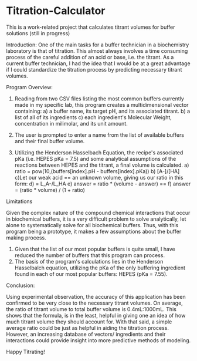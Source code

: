 # Titration-Calculator
This is a work-related project that calculates titrant volumes for buffer solutions (still in progress)  

Introduction: 
One of the main tasks for a buffer technician in a biochemistry laboratory is that of titration. This almost always involves a time consuming process of the careful addition of an acid or base, i.e. the titrant. 
As a current buffer technician, I had the idea that I would be at a great advantage if I could standardize the titration process by predicting necessary titrant volumes. 

Program Overview:

1) Reading from two CSV files listing the most common buffers currently made in my specific lab, this program creates a multidimensional vector containing: 
a) a buffer name, its target pH, and its associated titrant. 
b) a list of all of its ingredients
c) each ingredient's Molecular Weight, concentration in milimolar, and its unit amount.

2) The user is prompted to enter a name from the list of available buffers and their final buffer volume.
3) Utilizing the Henderson Hasselbach Equation, the recipe's associated pKa (i.e. HEPES pKa = 7.5) 
   and some analytical assumptions of the reactions between HEPES and the titrant, a final volume is calculated.
  a) ratio = pow(10,(buffers[index].pH - buffers[index].pKa))
  b) [A-]/[HA] 
  c)Let our weak acid == an unknown volume, giving us our ratio in this form: 
  d) = L_A-/L_HA 
  e) answer = ratio * (volume - answer) == 
  f) answer = (ratio * volume) / (1 + ratio)


Limitations

Given the complex nature of the compound chemical interactions that occur in biochemical buffers, it is a very difficult problem to solve analytically, let alone to systematically solve for all biochemical buffers. 
Thus, with this program being a prototype, it makes a few assumptions about the buffer making process. 
  1. Given that the list of our most popular buffers is quite small, I have reduced the number of buffers that this program can process. 
  2. The basis of the program's calculations lies in the Henderson Hasselbalch equation, utilizing the pKa of the only buffering ingredient found in each of our most popular buffers: HEPES (pKa = 7.55).

Conclusion:

Using experimental observation, the accuracy of this application has been confirmed to be very close to the necessary titrant volumes. On average, the ratio of titrant volume to total buffer volume is 0.4mL:1000mL. 
This shows that the formula, is in the least, helpful in giving one an idea of how much titrant volume they should account for. 
With that said, a simple average ratio could be just as helpful in aiding the titration process. However, an increasing database of vectors/ ingredients and their interactions could provide insight into more predictive methods of modeling. 
 
 
Happy Titrating! 
